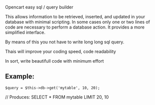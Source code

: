 Opencart easy sql / query builder

This allows information to be retrieved, inserted, and updated in your database with minimal scripting. In some cases only one or two lines of code are necessary to perform a database action. It provides a more simplified interface.

By means of this you not have to write long long sql query.

Thais will improve your coding speed, code readability

In sort, write beautifull code with minimum effort

Example:
---------------------------
<code>$query = $this->db->get('mytable', 10, 20);</code>

// Produces: SELECT * FROM mytable LIMIT 20, 10
